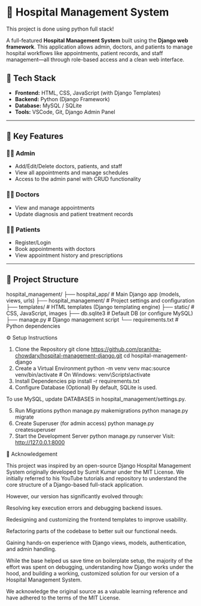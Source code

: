 # 🏥  Hospital Management System
This project is done using python full stack!

A full-featured **Hospital Management System** built using the **Django web framework**. This application allows admin, doctors, and patients to manage hospital workflows like appointments, patient records, and staff management—all through role-based access and a clean web interface.

## 🔧 Tech Stack

- **Frontend:** HTML, CSS, JavaScript (with Django Templates)
- **Backend:** Python (Django Framework)
- **Database:** MySQL / SQLite
- **Tools:** VSCode, Git, Django Admin Panel

---

## 🚀 Key Features

### 👨‍⚕️ Admin
- Add/Edit/Delete doctors, patients, and staff
- View all appointments and manage schedules
- Access to the admin panel with CRUD functionality

### 🧑‍⚕️ Doctors
- View and manage appointments
- Update diagnosis and patient treatment records

### 👩‍💼 Patients
- Register/Login
- Book appointments with doctors
- View appointment history and prescriptions

---

## 📁 Project Structure

hospital_management/
├── hospital_app/        # Main Django app (models, views, urls)
├── hospital_management/ # Project settings and configuration
├── templates/           # HTML templates (Django templating engine)
├── static/              # CSS, JavaScript, images
├── db.sqlite3           # Default DB (or configure MySQL)
├── manage.py            # Django management script
└── requirements.txt     # Python dependencies


⚙️ Setup Instructions
1. Clone the Repository
git clone https://github.com/pranitha-chowdary/hospital-management-django.git
cd hospital-management-django
2. Create a Virtual Environment
python -m venv venv
mac:source venv/bin/activate  # On Windows: venv\Scripts\activate
3. Install Dependencies
pip install -r requirements.txt
4. Configure Database (Optional)
By default, SQLite is used.

To use MySQL, update DATABASES in hospital_management/settings.py.

5. Run Migrations
python manage.py makemigrations
python manage.py migrate
6. Create Superuser (for admin access)
python manage.py createsuperuser
7. Start the Development Server
python manage.py runserver
Visit: http://127.0.0.1:8000

🙌 Acknowledgement


This project was inspired by an open-source Django Hospital Management System originally developed by Sumit Kumar under the MIT License. We initially referred to his YouTube tutorials and repository to understand the core structure of a Django-based full-stack application.

However, our version has significantly evolved through:

Resolving key execution errors and debugging backend issues.

Redesigning and customizing the frontend templates to improve usability.

Refactoring parts of the codebase to better suit our functional needs.

Gaining hands-on experience with Django views, models, authentication, and admin handling.

While the base helped us save time on boilerplate setup, the majority of the effort was spent on debugging, understanding how Django works under the hood, and building a working, customized solution for our version of a Hospital Management System.

We acknowledge the original source as a valuable learning reference and have adhered to the terms of the MIT License.
